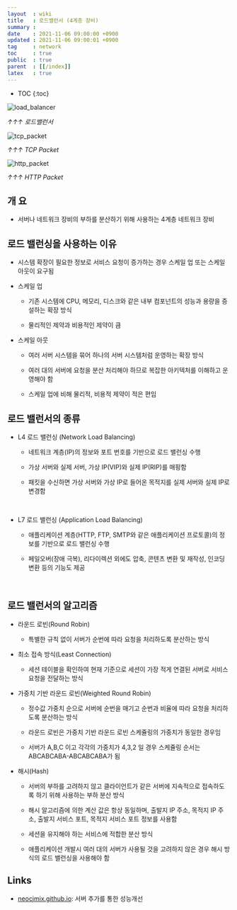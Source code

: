 ```yaml
---
layout  : wiki
title   : 로드밸런서 (4계층 장비)
summary : 
date    : 2021-11-06 09:00:00 +0900
updated : 2021-11-06 09:00:01 +0900
tag     : network
toc     : true
public  : true
parent  : [[/index]]
latex   : true
---
```

* TOC
{:toc}

![load_balancer](https://user-images.githubusercontent.com/24386223/140600346-5153db55-4fd2-49ef-9437-d26daacfa14e.png)

_↑↑↑ 로드밸런서_

![tcp_packet](https://user-images.githubusercontent.com/24386223/140610111-62a1000e-3b9f-4d50-9be4-16720d324b5b.png)

_↑↑↑ TCP Packet_

![http_packet](https://user-images.githubusercontent.com/24386223/140610130-b48f5048-d81e-4969-915a-13a1f2d1e72d.png)

_↑↑↑ HTTP Packet_

## 개 요

* 서버나 네트워크 장비의 부하를 분산하기 위해 사용하는 4계층 네트워크 장비

## 로드 밸런싱을 사용하는 이유

* 시스템 확장이 필요한 정보로 서비스 요청이 증가하는 경우 스케일 업 또는 스케일 아웃이 요구됨

* 스케일 업

    * 기존 시스템에 CPU, 메모리, 디스크와 같은 내부 컴포넌트의 성능과 용량을 증설하는 확장 방식

    * 물리적인 제약과 비용적인 제약이 큼

* 스케일 아웃

    * 여러 서버 시스템을 묶어 하나의 서버 시스템처럼 운영하는 확장 방식

    * 여러 대의 서버에 요청을 분산 처리해야 하므로 복잡한 아키텍처를 이해하고 운영해야 함

    * 스케일 업에 비해 물리적, 비용적 제약이 적은 편임

## 로드 밸런서의 종류

* L4 로드 밸런싱 (Network Load Balancing)

    * 네트워크 계층(IP)의 정보와 포트 번호를 기반으로 로드 밸런싱 수행

    * 가상 서버와 실제 서버, 가상 IP(VIP)와 실제 IP(RIP)를 매핑함

    * 패킷을 수신하면 가상 서버와 가상 IP로 들어온 목적지를 실제 서버와 실제 IP로 변경함

<br/>

* L7 로드 밸런싱 (Application Load Balancing)

    * 애플리케이션 계층(HTTP, FTP, SMTP와 같은 애플리케이션 프로토콜)의 정보를 기반으로 로드 밸런싱 수행

    * 페일오버(장애 극복), 리다이렉션 외에도 압축, 콘텐츠 변환 및 재작성, 인코딩 변환 등의 기능도 제공

<br/>

## 로드 밸런서의 알고리즘

* 라운드 로빈(Round Robin)

    * 특별한 규칙 없이 서버가 순번에 따라 요청을 처리하도록 분산하는 방식

* 최소 접속 방식(Least Connection)

    * 세션 테이블을 확인하여 현재 기준으로 세션이 가장 적게 연결된 서버로 서비스 요청을 전달하는 방식

* 가중치 기반 라운드 로빈(Weighted Round Robin)

    * 정수값 가중치 순으로 서버에 순번을 매기고 순번과 비율에 따라 요청을 처리하도록 분산하는 방식

    * 라운드 로빈은 가중치 기반 라운드 로빈 스케쥴링의 가중치가 동일한 경우임

    * 서버가 A,B,C 이고 각각의 가중치가 4,3,2 일 경우 스케쥴링 순서는 ABCABCABA-ABCABCABA가 됨

* 해시(Hash)
    
    * 서버의 부하를 고려하지 않고 클라이언트가 같은 서버에 지속적으로 접속하도록 하기 위해 사용하는 부하 분산 방식

    * 해시 알고리즘에 의한 계산 값은 항상 동일하며, 출발지 IP 주소, 목적지 IP 주소, 출발지 서비스 포트, 목적지 서비스 포트 정보를 사용함

    * 세션을 유지해야 하는 서비스에 적합한 분산 방식

    * 애플리케이션 개발시 여러 대의 서버가 사용될 것을 고려하지 않은 경우 해시 방식의 로드 밸런싱을 사용해야 함

## Links

* [neocjmix.github.io](https://neocjmix.github.io/etc/2015/08/26/add-server): 서버 추가를 통한 성능개선
